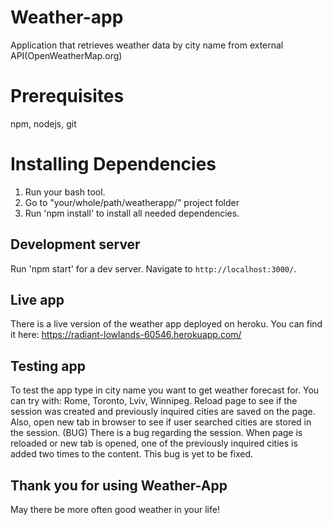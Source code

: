 # Weather-app
Application that retrieves weather data by city name from external API(OpenWeatherMap.org)

# Prerequisites 

npm, nodejs, git

# Installing Dependencies
1. Run your bash tool.
2. Go to "your/whole/path/weatherapp/" project folder
3. Run 'npm install' to install all needed dependencies.

## Development server

Run 'npm start' for a dev server. Navigate to `http://localhost:3000/`.

## Live app
There is a live version of the weather app deployed on heroku. You can find it here:
https://radiant-lowlands-60546.herokuapp.com/

## Testing app
To test the app type in city name you want to get weather forecast for.
You can try with: Rome, Toronto, Lviv, Winnipeg.
Reload page to see if the session was created and previously inquired cities are saved on the page.
Also, open new tab in browser to see if user searched cities are stored in the session.
(BUG) There is a bug regarding the session. When page is reloaded or new tab is opened, one of the previously inquired cities is added two times to the content.
This bug is yet to be fixed.

## Thank you for using Weather-App
May there be more often good weather in your life!
